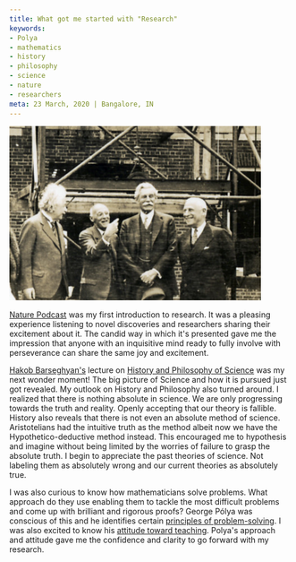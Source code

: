 ```yaml
---
title: What got me started with "Research"
keywords:
- Polya
- mathematics
- history
- philosophy
- science
- nature
- researchers
meta: 23 March, 2020 | Bangalore, IN
---
```


![Institute of Advanced study, Princeton](Einstein_AbrahamFlexner_Ias.jpg)

[Nature Podcast](https://www.nature.com/nature/articles?type=nature-podcast) was my first introduction to research. It was a pleasing experience listening to novel discoveries and researchers sharing their excitement about it. The candid way in which it's presented gave me the impression that anyone with an inquisitive mind ready to fully involve with perseverance can share the same joy and excitement.

[Hakob Barseghyan's](https://hps.utoronto.ca/staff/hakob-barseghyan) lecture on [History and Philosophy of Science](https://www.youtube.com/channel/UC7Tb7zZldhJfxRCxJY52uMg) was my next wonder moment! The big picture of Science and how it is pursued just got revealed. My outlook on History and Philosophy also turned around. I realized that there is nothing absolute in science. We are only progressing towards the truth and reality. Openly accepting that our theory is fallible. History also reveals that there is not even an absolute method of science. Aristotelians had the intuitive truth as the method albeit now we have the Hypothetico-deductive method instead. This encouraged me to hypothesis and imagine without being limited by the worries of failure to grasp the absolute truth. I begin to appreciate the past theories of science. Not labeling them as absolutely wrong and our current theories as absolutely true.

I was also curious to know how mathematicians solve problems. What approach do they use enabling them to tackle the most difficult problems and come up with brilliant and rigorous proofs? George Pólya was conscious of this and he identifies certain [principles of problem-solving](https://math.berkeley.edu/~gmelvin/polya.pdf). I was also excited to know his [attitude toward teaching](https://youtu.be/h0gbw-Ur_do). Polya's approach and attitude gave me the confidence and clarity to go forward with my research.
